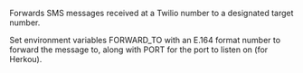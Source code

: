 Forwards SMS messages received at a Twilio number to a designated target number.

Set environment variables FORWARD_TO with an E.164 format number to forward the message to, along with PORT for the port to listen on (for Herkou).

